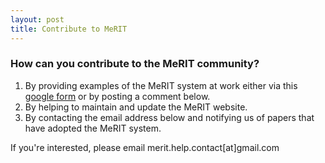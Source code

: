 ```yaml
---
layout: post
title: Contribute to MeRIT
---
```


<h3>How can you contribute to the MeRIT community?</h3>

1. By providing examples of the MeRIT system at work either via this [google form](https://forms.gle/RvS1HTcQSKfY6mZt7) or by posting a comment below.
2. By helping to maintain and update the MeRIT website.
3. By contacting the email address below and notifying us of papers that have adopted the MeRIT system.

If you're interested, please email merit.help.contact[at]gmail.com

